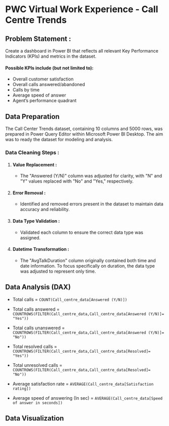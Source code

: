 # PWC Virtual Work Experience - Call Centre Trends

## Problem Statement :
Create a dashboard in Power BI that reflects all relevant Key Performance Indicators (KPIs) and metrics in the dataset.

#### Possible KPIs include (but not limited to):

- Overall customer satisfaction
- Overall calls answered/abandoned
- Calls by time
- Average speed of answer
- Agent’s performance quadrant 

## Data Preparation
The Call Center Trends dataset, containing 10 columns and 5000 rows, was prepared in Power Query Editor within Microsoft Power BI Desktop. The aim was to ready the dataset for modeling and analysis.

### Data Cleaning Steps :

1. #### Value Replacement :
   - The "Answered (Y/N)" column was adjusted for clarity, with "N" and "Y" values replaced with "No" and "Yes," respectively.
2. #### Error Removal :
   - Identified and removed errors present in the dataset to maintain data accuracy and reliability.
3. #### Data Type Validation :
   - Validated each column to ensure the correct data type was assigned. 
4. #### Datetime Transformation :
   - The "AvgTalkDuration" column originally contained both time and date information. To focus specifically on duration, the data type was adjusted to represent only time.

## Data Analysis (DAX)

  - Total calls = `COUNT(Call_centre_data[Answered (Y/N)])`
    
  - Total calls answered = `COUNTROWS(FILTER(Call_centre_data,Call_centre_data[Answered (Y/N)]= "Yes"))`
    
  - Total calls unanswered = `COUNTROWS(FILTER(Call_centre_data,Call_centre_data[Answered (Y/N)]= "No"))`
    
  - Total resolved calls = `COUNTROWS(FILTER(Call_centre_data,Call_centre_data[Resolved]= "Yes")) `
    
  - Total unresolved calls = `COUNTROWS(FILTER(Call_centre_data,Call_centre_data[Resolved]= "No")) `
    
  - Average satisfaction rate = `AVERAGE(Call_centre_data[Satisfaction rating])`
    
  - Average speed of answering (In sec) = `AVERAGE(Call_centre_data[Speed of answer in seconds])`

## Data Visualization


 
    
    
  


